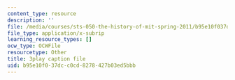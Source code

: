 ```yaml
---
content_type: resource
description: ''
file: /media/courses/sts-050-the-history-of-mit-spring-2011/b95e10f037dcc0cd8278427b03ed5bbb_drFOEAuLspU.srt
file_type: application/x-subrip
learning_resource_types: []
ocw_type: OCWFile
resourcetype: Other
title: 3play caption file
uid: b95e10f0-37dc-c0cd-8278-427b03ed5bbb
---
```

